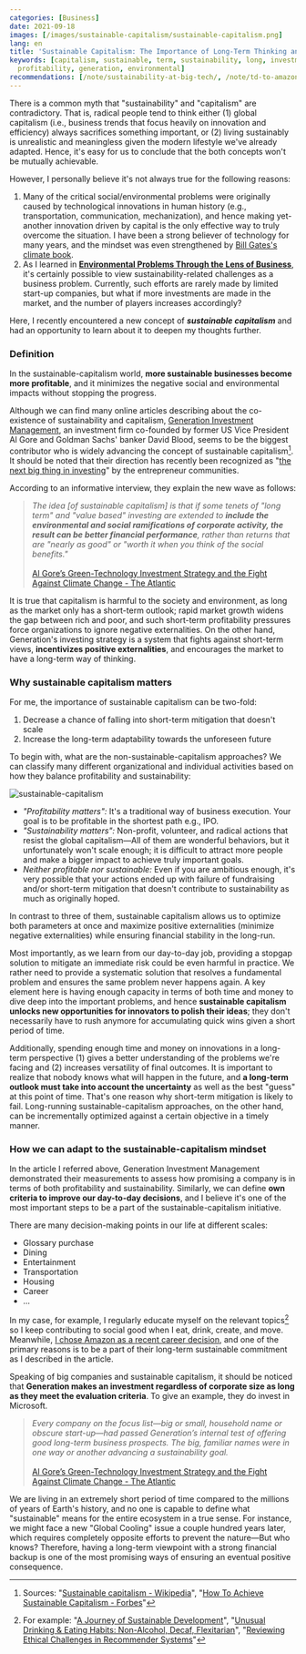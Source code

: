 ```yaml
---
categories: [Business]
date: 2021-09-18
images: [/images/sustainable-capitalism/sustainable-capitalism.png]
lang: en
title: 'Sustainable Capitalism: The Importance of Long-Term Thinking and Adaptivity'
keywords: [capitalism, sustainable, term, sustainability, long, investment, short,
  profitability, generation, environmental]
recommendations: [/note/sustainability-at-big-tech/, /note/td-to-amazon/, /note/sdg-mooc/]
---
```

 
There is a common myth that "sustainability" and "capitalism" are contradictory. That is, radical people tend to think either (1) global capitalism (i.e., business trends that focus heavily on innovation and efficiency) always sacrifices something important, or (2) living sustainably is unrealistic and meaningless given the modern lifestyle we've already adapted. Hence, it's easy for us to conclude that the both concepts won't be mutually achievable.
 
However, I personally believe it's not always true for the following reasons:
 
1. Many of the critical social/environmental problems were originally caused by technological innovations in human history (e.g., transportation, communication, mechanization), and hence making yet-another innovation driven by capital is the only effective way to truly overcome the situation. I have been a strong believer of technology for many years, and the mindset was even strengthened by [Bill Gates's climate book](/note/how-to-avoid-a-climate-disaster/).
2. As I learned in **[Environmental Problems Through the Lens of Business](/note/environmental-problems-and-business/)**, it's certainly possible to view sustainability-related challenges as a business problem. Currently, such efforts are rarely made by limited start-up companies, but what if more investments are made in the market, and the number of players increases accordingly?
 
Here, I recently encountered a new concept of ***sustainable capitalism*** and had an opportunity to learn about it to deepen my thoughts further.
 
### Definition

In the sustainable-capitalism world, **more sustainable businesses become more profitable**, and it minimizes the negative social and environmental impacts without stopping the progress.
 
Although we can find many online articles describing about the co-existence of sustainability and capitalism, [Generation Investment Management](https://www.generationim.com/), an investment firm co-founded by former US Vice President Al Gore and Goldman Sachs' banker David Blood, seems to be the biggest contributor who is widely advancing the concept of sustainable capitalism[^1]. It should be noted that their direction has recently been recognized as "[the next big thing in investing](https://www.entrepreneur.com/article/269813)" by the entrepreneur communities.
 
According to an informative interview, they explain the new wave as follows:
 
> *The idea [of sustainable capitalism] is that if some tenets of "long term" and "value based" investing are extended to **include the environmental and social ramifications of corporate activity, the result can be better financial performance**, rather than returns that are "nearly as good" or "worth it when you think of the social benefits."*<br/><br/>[Al Gore’s Green-Technology Investment Strategy and the Fight Against Climate Change - The Atlantic](https://www.theatlantic.com/magazine/archive/2015/11/the-planet-saving-capitalism-subverting-surprisingly-lucrative-investment-secrets-of-al-gore/407857/)
 
It is true that capitalism is harmful to the society and environment, as long as the market only has a short-term outlook; rapid market growth widens the gap between rich and poor, and such short-term profitability pressures force organizations to ignore negative externalities. On the other hand, Generation's investing strategy is a system that fights against short-term views, **incentivizes positive externalities**, and encourages the market to have a long-term way of thinking.
 
### Why sustainable capitalism matters
 
For me, the importance of sustainable capitalism can be two-fold:
 
1. Decrease a chance of falling into short-term mitigation that doesn't scale
2. Increase the long-term adaptability towards the unforeseen future
 
To begin with, what are the non-sustainable-capitalism approaches? We can classify many different organizational and individual activities based on how they balance profitability and sustainability:
 
![sustainable-capitalism](/images/sustainable-capitalism/sustainable-capitalism.png)
 
- *"Profitability matters":* It's a traditional way of business execution. Your goal is to be profitable in the shortest path e.g., IPO.
- *"Sustainability matters":* Non-profit, volunteer, and radical actions that resist the global capitalism&mdash;All of them are wonderful behaviors, but it unfortunately won't scale enough; it is difficult to attract more people and make a bigger impact to achieve truly important goals.
- *Neither profitable nor sustainable:* Even if you are ambitious enough, it's very possible that your actions ended up with failure of fundraising and/or short-term mitigation that doesn't contribute to sustainability as much as originally hoped.
 
In contrast to three of them, sustainable capitalism allows us to optimize both parameters at once and maximize positive externalities (minimize negative externalities) while ensuring financial stability in the long-run.
 
Most importantly, as we learn from our day-to-day job, providing a stopgap solution to mitigate an immediate risk could be even harmful in practice. We rather need to provide a systematic solution that resolves a fundamental problem and ensures the same problem never happens again. A key element here is having enough capacity in terms of both time and money to dive deep into the important problems, and hence **sustainable capitalism unlocks new opportunities for innovators to polish their ideas**; they don't necessarily have to rush anymore for accumulating quick wins given a short period of time.
 
Additionally, spending enough time and money on innovations in a long-term perspective (1) gives a better understanding of the problems we're facing and (2) increases versatility of final outcomes. It is important to realize that nobody knows what will happen in the future, and **a long-term outlook must take into account the uncertainty** as well as the best "guess" at this point of time. That's one reason why short-term mitigation is likely to fail. Long-running sustainable-capitalism approaches, on the other hand, can be incrementally optimized against a certain objective in a timely manner.
 
### How we can adapt to the sustainable-capitalism mindset
 
In the article I referred above, Generation Investment Management demonstrated their measurements to assess how promising a company is in terms of both profitability and sustainability. Similarly, we can define **own criteria to improve our day-to-day decisions**, and I believe it's one of the most important steps to be a part of the sustainable-capitalism initiative.
 
There are many decision-making points in our life at different scales:
 
- Glossary purchase
- Dining
- Entertainment
- Transportation
- Housing
- Career
- ...
 
In my case, for example, I regularly educate myself on the relevant topics[^2] so I keep contributing to social good when I eat, drink, create, and move. Meanwhile, [I chose Amazon as a recent career decision](/note/td-to-amazon/), and one of the primary reasons is to be a part of their long-term sustainable commitment as I described in the article.
 
Speaking of big companies and sustainable capitalism, it should be noticed that **Generation makes an investment regardless of corporate size as long as they meet the evaluation criteria**. To give an example, they do invest in Microsoft.
 
> *Every company on the focus list—big or small, household name or obscure start-up—had passed Generation’s internal test of offering good long-term business prospects. The big, familiar names were in one way or another advancing a sustainability goal.*<br/><br/>[Al Gore’s Green-Technology Investment Strategy and the Fight Against Climate Change - The Atlantic](https://www.theatlantic.com/magazine/archive/2015/11/the-planet-saving-capitalism-subverting-surprisingly-lucrative-investment-secrets-of-al-gore/407857/)
 
We are living in an extremely short period of time compared to the millions of years of Earth's history, and no one is capable to define what "sustainable" means for the entire ecosystem in a true sense. For instance, we might face a new "Global Cooling" issue a couple hundred years later, which requires completely opposite efforts to prevent the nature&mdash;But who knows? Therefore, having a long-term viewpoint with a strong financial backup is one of the most promising ways of ensuring an eventual positive consequence.
 
[^1]: Sources: "[Sustainable capitalism - Wikipedia](https://en.wikipedia.org/wiki/Sustainable_capitalism)", "[How To Achieve Sustainable Capitalism - Forbes](https://www.forbes.com/sites/ericagies/2012/02/21/five-ways-to-rein-in-rogue-capitalism/?sh=1a6cdc2c2767)"
[^2]: For example: "[A Journey of Sustainable Development](/note/sdg-mooc/)", "[Unusual Drinking & Eating Habits: Non-Alcohol, Decaf, Flexitarian](/note/unusual-drinking-and-eating-habits/)", "[Reviewing Ethical Challenges in Recommender Systems](/note/ethical-challenges-in-recommender-systems/)"
 